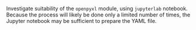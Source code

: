 Investigate suitability of the `openpyxl` module, using `jupyterlab` notebook. Because the process will likely be done only a limited number of times, the Jupyter notebook may be sufficient to prepare the YAML file.

